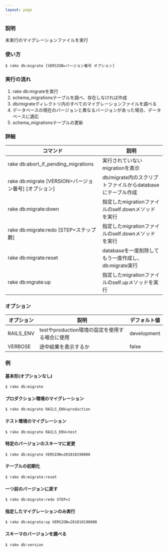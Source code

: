 ```yaml
---
layout: page
---
```

### 説明
未実行のマイグレーションファイルを実行

### 使い方
    $ rake db:migrate [VERSION=バージョン番号 オプション]

### 実行の流れ
1.  rake db:migrateを実行
2.  schema_migrationsテーブルを調べ、存在しなければ作成
3.  db/migrateディレクトリ内のすべてのマイグレーションファイルを調べる
4.  データベースの現在のバージョンと異なるバージョンがあった場合、データベースに適応
5.  schema_migrationsテーブルの更新

### 詳細

コマンド                                        | 説明
--------------------------------------------|---------------------------------------
rake db:abort_if_pending_migrations         | 実行されていないmigrationを表示
rake db:migrate [VERSION=バージョン番号] [オプション] | db/migrate内のスクリプトファイルからdatabaseにテーブル作成
rake db:migrate:down                        | 指定したmigrationファイルのself.downメソッドを実行
rake db:migrate:redo [STEP=ステップ数]          | 指定したmigrationファイルのself.downメソッドを実行
rake db:migrate:reset                       | databaseを一度削除してもう一度作成し、db:migrate実行
rake db:mgrate:up                           | 指定したmigrationファイルのself.upメソッドを実行

### オプション

オプション     | 説明                                     | デフォルト値
----------|----------------------------------------|------------
RAILS_ENV | testやproduction環境の設定を使用する場合に使用 | development
VERBOSE   | 途中結果を表示するか                         | false

### 例
#### 基本形(オプションなし)
    $ rake db:migrate

#### プロダクション環境のマイグレーション
    $ rake db:migrate RAILS_ENV=production

#### テスト環境のマイグレーション
    $ rake db:migrate RAILS_ENV=test

#### 特定のバージョンのスキーマに変更
    $ rake db:migrate VERSION=201010190000

#### テーブルの初期化
    $ rake db:migrate:reset

#### 一つ前のバージョンに戻す
    $ rake db:migrate:redo STEP=1

#### 指定したマイグレーションのみ実行
    $ rake db:migrate:up VERSION=201010190000

#### スキーマのバージョンを調べる
    $ rake db:version